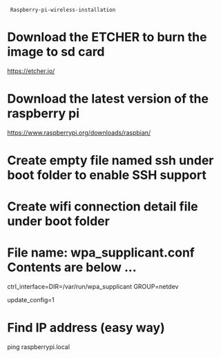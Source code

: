      Raspberry-pi-wireless-installation
# Download the ETCHER to burn the image to sd card
https://etcher.io/
# Download the latest version of the raspberry pi
https://www.raspberrypi.org/downloads/raspbian/
# Create empty file named ssh under boot folder to enable SSH support
# Create wifi connection detail file under boot folder
# File name: wpa_supplicant.conf Contents are below ...

ctrl_interface=DIR=/var/run/wpa_supplicant GROUP=netdev

update_config=1

# Find IP address (easy way)
ping raspberrypi.local
